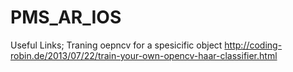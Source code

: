 # PMS_AR_IOS
Useful Links;
Traning oepncv for a spesicific object http://coding-robin.de/2013/07/22/train-your-own-opencv-haar-classifier.html
